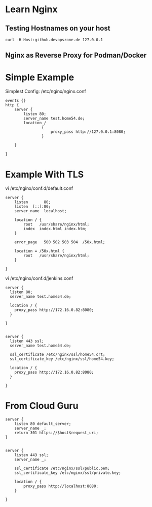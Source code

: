 # Learn Nginx


## Testing Hostnames on your host

```
curl -H Host:github.devopszone.de 127.0.0.1
```


## Nginx as Reverse Proxy for Podman/Docker


# Simple Example

Simplest Config: /etc/nginx/nginx.conf
```
events {}
http {
    server {
        listen 80;
        server_name test.home54.de;
        location /
                {
                    proxy_pass http://127.0.0.1:8080;
                }

    }

}
```



# Example With TLS

vi /etc/nginx/conf.d/default.conf
```
server {
    listen       80;
    listen  [::]:80;
    server_name  localhost;

    location / {
        root   /usr/share/nginx/html;
        index  index.html index.htm;
    }

    error_page   500 502 503 504  /50x.html;

    location = /50x.html {
        root   /usr/share/nginx/html;
    }

}

```


vi /etc/nginx/conf.d/jenkins.conf
```
server {
  listen 80;
  server_name test.home54.de;

  location / {
    proxy_pass http://172.16.0.82:8080;
  }

}

 
server {
  listen 443 ssl;
  server_name test.home54.de;

  ssl_certificate /etc/nginx/ssl/home54.crt;
  ssl_certificate_key /etc/nginx/ssl/home54.key;

  location / {
    proxy_pass http://172.16.0.82:8080;
  }

}
```





# From Cloud Guru

```
server {
    listen 80 default_server;
    server_name _;
    return 301 https://$host$request_uri;
}


server {
    listen 443 ssl;
    server_name _;

    ssl_certificate /etc/nginx/ssl/public.pem;
    ssl_certificate_key /etc/nginx/ssl/private.key;

    location / {
        proxy_pass http://localhost:8080;
    }

}
```






